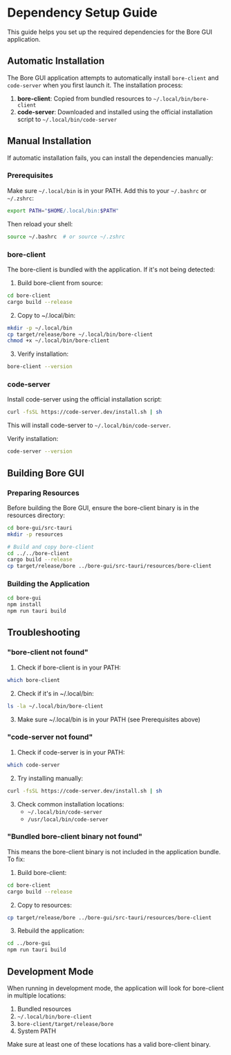# Dependency Setup Guide

This guide helps you set up the required dependencies for the Bore GUI application.

## Automatic Installation

The Bore GUI application attempts to automatically install `bore-client` and `code-server` when you first launch it. The installation process:

1. **bore-client**: Copied from bundled resources to `~/.local/bin/bore-client`
2. **code-server**: Downloaded and installed using the official installation script to `~/.local/bin/code-server`

## Manual Installation

If automatic installation fails, you can install the dependencies manually:

### Prerequisites

Make sure `~/.local/bin` is in your PATH. Add this to your `~/.bashrc` or `~/.zshrc`:

```bash
export PATH="$HOME/.local/bin:$PATH"
```

Then reload your shell:
```bash
source ~/.bashrc  # or source ~/.zshrc
```

### bore-client

The bore-client is bundled with the application. If it's not being detected:

1. Build bore-client from source:
```bash
cd bore-client
cargo build --release
```

2. Copy to ~/.local/bin:
```bash
mkdir -p ~/.local/bin
cp target/release/bore ~/.local/bin/bore-client
chmod +x ~/.local/bin/bore-client
```

3. Verify installation:
```bash
bore-client --version
```

### code-server

Install code-server using the official installation script:

```bash
curl -fsSL https://code-server.dev/install.sh | sh
```

This will install code-server to `~/.local/bin/code-server`.

Verify installation:
```bash
code-server --version
```

## Building Bore GUI

### Preparing Resources

Before building the Bore GUI, ensure the bore-client binary is in the resources directory:

```bash
cd bore-gui/src-tauri
mkdir -p resources

# Build and copy bore-client
cd ../../bore-client
cargo build --release
cp target/release/bore ../bore-gui/src-tauri/resources/bore-client
```

### Building the Application

```bash
cd bore-gui
npm install
npm run tauri build
```

## Troubleshooting

### "bore-client not found"

1. Check if bore-client is in your PATH:
```bash
which bore-client
```

2. Check if it's in ~/.local/bin:
```bash
ls -la ~/.local/bin/bore-client
```

3. Make sure ~/.local/bin is in your PATH (see Prerequisites above)

### "code-server not found"

1. Check if code-server is in your PATH:
```bash
which code-server
```

2. Try installing manually:
```bash
curl -fsSL https://code-server.dev/install.sh | sh
```

3. Check common installation locations:
   - `~/.local/bin/code-server`
   - `/usr/local/bin/code-server`

### "Bundled bore-client binary not found"

This means the bore-client binary is not included in the application bundle. To fix:

1. Build bore-client:
```bash
cd bore-client
cargo build --release
```

2. Copy to resources:
```bash
cp target/release/bore ../bore-gui/src-tauri/resources/bore-client
```

3. Rebuild the application:
```bash
cd ../bore-gui
npm run tauri build
```

## Development Mode

When running in development mode, the application will look for bore-client in multiple locations:

1. Bundled resources
2. `~/.local/bin/bore-client`
3. `bore-client/target/release/bore`
4. System PATH

Make sure at least one of these locations has a valid bore-client binary.
